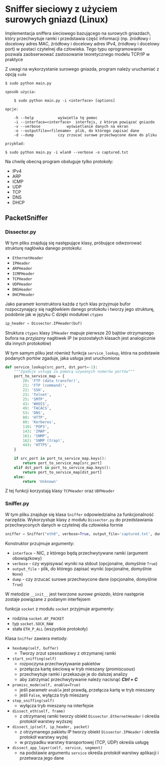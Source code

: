 # Sniffer sieciowy z użyciem surowych gniazd (Linux)

Implementacja sniffera sieciowego bazującego na surowych gniazdach, który przechwytuje ramki i przedstawia część informacji (np. źródłowy i docelowy adres MAC, źródłowy i docelowy adres IPv4, źródłowy i docelowy port) w postaci czytelnej dla człowieka. Tego typu oprogramowanie pozwala zaobserwować zastosowanie teoretycznego modelu TCP/IP w praktyce

Z uwagi na wykorzystanie surowego gniazda, program należy uruchamiać z opcją `sudo`

```
$ sudo python main.py
```

```
sposób użycia:

	$ sudo python main.py -i <interface> [options]

opcje:

	-h --help			wyświetla tę pomoc
	-i --interface=<interface>	interfejs, z którym powiązać gniazdo
	-v --verbose			wyświetlanie danych na ekran
	-o --outputfile=<filename>	plik, do którego zapisać dane
	-d --dump			czy zrzucać surowe przechwycone dane do pliku

przykład:

$ sudo python main.py -i wlan0 --verbose -o captured.txt
```

Na chwilę obecną program obsługuje tylko protokoły:

- IPv4
- ARP
- ICMP
- UDP
- TCP
- DNS
- DHCP

## PacketSniffer

### Dissector.py

W tym pliku znajdują się następujące klasy, próbujące odwzorować strukturę nagłówka danego protokołu:

- `EthernetHeader`
- `IPHeader`
- `ARPHeader`
- `ICMPHeader`
- `TCPHeader`
- `UDPHeader`
- `DNSHeader`
- `DHCPHeader`

Jako parametr konstruktora każda z tych klas przyjmuje bufor rozpoczynający się nagłówkiem danego protokołu i tworzy jego strukturę, podobnie jak w języku C dzięki modułowi `ctypes`

```python
ip_header = Dissector.IPHeader(buf)
```

Struktura `ctypes` klasy `IPHeader` mapuje pierwsze 20 bajtów otrzymanego bufora na _przyjazny_ nagłówek IP (w pozostałych klasach jest analogicznie dla innych protokołów)

W tym samym pliku jest również funkcja `service_lookup`, która na podstawie podanych portów zgaduje, jaka usługa jest uruchomiona

```python
def service_lookup(src_port, dst_port=-1):
    """Zgaduje usługę za pomocą używanych numerów portów"""
    port_to_service_map = {
        20: 'FTP (data transfer)',
        21: 'FTP (command)',
        22: 'SSH',
        23: 'Telnet',
        25: 'SMTP',
        43: 'WHOIS',
        49: 'TACACS',
        53: 'DNS',
        80: 'HTTP',
        88: 'Kerberos',
        110: 'POP3',
        143: 'IMAP',
        161: 'SNMP',
        162: 'SNMP (trap)',
        443: 'HTTPS',
    }

    if src_port in port_to_service_map.keys():
        return port_to_service_map[src_port]
    elif dst_port in port_to_service_map.keys():
        return port_to_service_map[dst_port]
    else:
        return 'Unknown'
```

Z tej funkcji korzystają klasy `TCPHeader` oraz `UDPHeader`

### Sniffer.py

W tym pliku znajduje się klasa `Sniffer` odpowiedzialna za funkcjonalność narzędzia. Wykorzystuje klasy z modułu `Dissector.py` do przedstawiania przechwyconych danych w czytelnej dla człowieka formie

```python
sniffer = Sniffer("eth0", verbose=True, output_file='captured.txt', dump=False)
```

Konstruktor przujmuje argumenty:

- `interface` - NIC, z którego będą przechwytywane ramki (argument obowiązkowy)
- `verbose` - czy wypisywać wyniki na stdout (opcjonalne, domyślnie `True`)
- `output_file` - plik, do którego zapisać wyniki (opcjonalne, domyślnie `None`)
- `dump` - czy zrzucać surowe przechwycone dane (opcjonalne, domyślnie `True`)

W metodzie `__init__` jest tworzone _surowe gniazdo_, które następnie zostaje powiązane z podanym interfejsem

funkcja `socket` z modułu `socket` przyjmuje argumenty:

- rodzina `socket.AF_PACKET`
- typ `socket.SOCK_RAW`
- stała `ETH_P_ALL` (wszystkie protokoły)

Klasa `Sniffer` zawiera metody:

- `hexdump(self, buffer)`
    - Tworzy zrzut szesnastkowy z otrzymanej ramki
- `start_sniffing(self)`
    - rozpoczyna przechwytywanie pakietów
    - przełącza kartę sieciową w tryb mieszany (_promiscuous_)
    - przechwytuje ramki i przekazuje je do dalszej analizy
    - aby zatrzymać przechwytywanie należy nacisnąć _**Ctrl + C**_
- `promisc_mode(self, enable=True)`
    - jeśli parametr `enable` jest prawdą, przełącza kartę w tryb mieszany
    - jeśli `False`, wyłącza tryb mieszany
- `stop_sniffing(self)`
    - wyłącza tryb mieszany na interfejsie
- `dissect_eth(self, frame)`
    - z otrzymanej ramki tworzy obiekt `Dissector.EthernetHeader` i określa protokół warstwy wyższej
- `dissect_ip(self, ip_header, packet)`
    - z otrzymanego pakietu IP tworzy obiekt `Dissector.IPHeader` i określa protokół warstwy wyżej
    - w przypadku warstwy transportowej (TCP, UDP) określa usługę
- `dissect_app_layer(self, service, segment)`
    - na podstawie argumentu `service` określa protokół warstwy aplikacji i przetwarza jego dane

